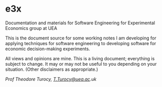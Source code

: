 # e3x
Documentation and materials for Software Engineering for Experimental Economics group at UEA

This is the document source for some working notes I am developing for applying techniques
for software engineering to developing software for economic decision-making experiments.

All views and opinions are mine.  This is a living document; everything is subject to change.
It may or may not be useful to you depending on your situation.  (Other disclaimers
as appropriate.)

_Prof Theodore Turocy, T.Turocy@uea.ac.uk_
